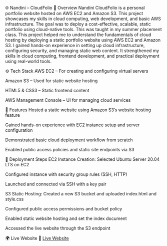 🌐 Nandini – CloudFolio
📄 Overview
Nandini CloudFolio is a personal portfolio website hosted on AWS EC2 and Amazon S3. This project showcases my skills in cloud computing, web development, and basic AWS infrastructure. The goal was to deploy a cost-effective, scalable, static portfolio using cloud-native tools. This was taught in my summer placement class. This project helped me to understand the fundamentals of cloud hosting by deploying a static portfolio website using AWS EC2 and Amazon S3. I gained hands-on experience in setting up cloud infrastructure, configuring security, and managing static web content. It strengthened my skills in cloud computing, frontend development, and practical deployment using real-world tools.

⚙️ Tech Stack
AWS EC2 – For creating and configuring virtual servers

Amazon S3 – Used for static website hosting

HTML5 & CSS3 – Static frontend content

AWS Management Console – UI for managing cloud services

🚀 Features
Hosted a static website using Amazon S3’s website hosting feature

Gained hands-on experience with EC2 instance setup and server configuration

Demonstrated basic cloud deployment workflow from scratch

Enabled public access policies and static site endpoints via S3

📌 Deployment Steps
EC2 Instance Creation:
Selected Ubuntu Server 20.04 LTS on EC2

Configured instance with security group rules (SSH, HTTP)

Launched and connected via SSH with a key pair

S3 Static Hosting:
Created a new S3 bucket and uploaded index.html and style.css

Configured public access permissions and bucket policy

Enabled static website hosting and set the index document

Accessed the live website through the S3 endpoint

🌍 Live Website
🔗 [Live Website](http://myprojecr.s3-website.eu-north-1.amazonaws.com)


 
